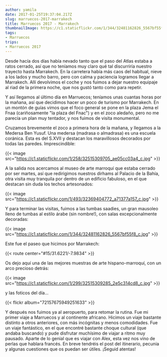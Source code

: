 ```yaml
---
author: yamila
date: 2017-01-25T19:37:04.217Z
slug: marruecos-2017-marrakech
title: Marruecos 2017 - Marrakech
thumbnailImage: https://c1.staticflickr.com/1/344/32481162826_5567bf55f8_c.jpg
tags:
- Marruecos
trips:
- Marruecos 2017
---
```


Desde hacía dos días había nevado tanto que el paso del Atlas estaba a ratos cerrado, así que no teníamos muy claro qué tal discurriría nuestro trayecto hasta Marrakech. En la carretera había más caos del habitual, nieve a los lados y mucho barro, pero con calma y paciencia logramos llegar a Marrakech. Allí devolvimos el coche y nos fuimos a dejar nuestro equipaje al riad de la primera noche, que nos gustó tanto como para repetir.

Y así llegamos al último día en Marruecos; teníamos unas cuantas horas por la mañana, así que decidimos hacer un poco de turismo por Marrakech. En un montón de guías vimos que el foco general se pone en la plaza Jema el Fnaa (cariñosamente "la plaza del Fnac") y en el zoco aledaño, pero no me parecía un plan muy tentador, y nos fuimos de visita monumental.

Cruzamos brevemente el zoco a primera hora de la mañana, y llegamos a la Medersa Ben Yusuf. Una medersa (madrasa o almadrasa) es una escuela coránica. Esta es del S.XVII y destacan los maravillosos decorados por todas las paredes. Imprescindible:

{{< image src="https://c1.staticflickr.com/1/258/32515309705_ae05cc03a4_c.jpg" >}}

A la salida nos acercamos al museo de arte marroquí que estaba cerrado por ser martes, así que redirigimos nuestros dirhams al Palacio de la Bahía, otra visita muy tranquila por dentro de un edificio fabuloso, en el que destacan sin duda los techos artesonados:

{{< image src="https://c1.staticflickr.com/1/493/32369404772_a71377a157_c.jpg" >}}

Y para terminar las visitas, fuimos a las tumbas saadies, un gran mausoleo lleno de tumbas al estilo árabe (sin nombre!), con salas excepcionalmente decoradas:

{{< image src="https://c1.staticflickr.com/1/344/32481162826_5567bf55f8_c.jpg" >}}

Este fue el paseo que hicimos por Marrakech:

{{< route center="#15/31.6221/-7.9834" >}}

Os dejo aquí una de las mejores muestras de arte hispano-marroquí, con un arco precioso detrás:

{{< image src="https://c1.staticflickr.com/1/299/32515309285_2e5c314cd8_c.jpg" >}}

y las foticos del día...

{{< flickr album="72157675949251633" >}}

Y después nos fuimos ya al aeropuerto, para retomar la rutina. Fue mi primer viaje a Marruecos y al continente africano. Hicimos un viaje bastante distinto a otros anteriores, con más incógnitas y menos comodidades. Fue un viaje fantástico, en el que encontré bastante choque cultural (que andaba buscando) y pude disfrutar muchísimo de viajar a ritmo muy pausado. Aparte de lo genial que es viajar con Alex, esta vez nos vino de perlas que hablara francés. En breve tendréis el post del itinerario, pecunia y algunas cuestiones que os puedan ser útiles. ¡Seguid atentas!
